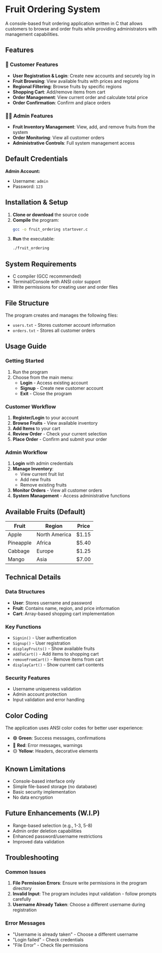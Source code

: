 # Fruit Ordering System

A console-based fruit ordering application written in C that allows customers to browse and order fruits while providing administrators with management capabilities.

## Features

### 🍎 Customer Features
- **User Registration & Login**: Create new accounts and securely log in
- **Fruit Browsing**: View available fruits with prices and regions
- **Regional Filtering**: Browse fruits by specific regions
- **Shopping Cart**: Add/remove items from cart
- **Order Management**: View current order and calculate total price
- **Order Confirmation**: Confirm and place orders

### 👨‍💼 Admin Features
- **Fruit Inventory Management**: View, add, and remove fruits from the system
- **Order Monitoring**: View all customer orders
- **Administrative Controls**: Full system management access

## Default Credentials

**Admin Account:**
- Username: `admin`
- Password: `123`

## Installation & Setup

1. **Clone or download** the source code
2. **Compile** the program:
   ```bash
   gcc -o fruit_ordering startover.c
   ```
3. **Run** the executable:
   ```bash
   ./fruit_ordering
   ```

## System Requirements

- C compiler (GCC recommended)
- Terminal/Console with ANSI color support
- Write permissions for creating user and order files

## File Structure

The program creates and manages the following files:
- `users.txt` - Stores customer account information
- `orders.txt` - Stores all customer orders

## Usage Guide

### Getting Started
1. Run the program
2. Choose from the main menu:
   - **Login** - Access existing account
   - **Signup** - Create new customer account
   - **Exit** - Close the program

### Customer Workflow
1. **Register/Login** to your account
2. **Browse Fruits** - View available inventory
3. **Add Items** to your cart
4. **Review Order** - Check your current selection
5. **Place Order** - Confirm and submit your order

### Admin Workflow
1. **Login** with admin credentials
2. **Manage Inventory**:
   - View current fruit list
   - Add new fruits
   - Remove existing fruits
3. **Monitor Orders** - View all customer orders
4. **System Management** - Access administrative functions

## Available Fruits (Default)

| Fruit | Region | Price |
|-------|--------|-------|
| Apple | North America | $1.15 |
| Pineapple | Africa | $5.40 |
| Cabbage | Europe | $1.25 |
| Mango | Asia | $7.00 |

## Technical Details

### Data Structures
- **User**: Stores username and password
- **Fruit**: Contains name, region, and price information
- **Cart**: Array-based shopping cart implementation

### Key Functions
- `Signin()` - User authentication
- `Signup()` - User registration
- `displayFruits()` - Show available fruits
- `addToCart()` - Add items to shopping cart
- `removeFromCart()` - Remove items from cart
- `displayCart()` - Show current cart contents

### Security Features
- Username uniqueness validation
- Admin account protection
- Input validation and error handling

## Color Coding

The application uses ANSI color codes for better user experience:
- 🟢 **Green**: Success messages, confirmations
- 🔴 **Red**: Error messages, warnings
- 🟡 **Yellow**: Headers, decorative elements

## Known Limitations

- Console-based interface only
- Simple file-based storage (no database)
- Basic security implementation
- No data encryption

## Future Enhancements (W.I.P)

- Range-based selection (e.g., 1-3, 5-8)
- Admin order deletion capabilities
- Enhanced password/username restrictions
- Improved data validation

## Troubleshooting

### Common Issues
1. **File Permission Errors**: Ensure write permissions in the program directory
2. **Invalid Input**: The program includes input validation - follow prompts carefully
3. **Username Already Taken**: Choose a different username during registration

### Error Messages
- "Username is already taken" - Choose a different username
- "Login failed" - Check credentials
- "File Error" - Check file permissions
